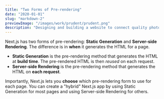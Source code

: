 ```yaml
---
title: "Two Forms of Pre-rendering"
date: "2020-01-01"
slug: "markdown-2"
previewImage: "/images/work/prudent/prudent.png"
description: "Designing and building a website to connect quality photographers in Lagos, Nigeria"
---
```


Next.js has two forms of pre-rendering: **Static Generation** and **Server-side Rendering**. The difference is in **when** it generates the HTML for a page.

- **Static Generation** is the pre-rendering method that generates the HTML at **build time**. The pre-rendered HTML is then _reused_ on each request.
- **Server-side Rendering** is the pre-rendering method that generates the HTML on **each request**.

Importantly, Next.js lets you **choose** which pre-rendering form to use for each page. You can create a "hybrid" Next.js app by using Static Generation for most pages and using Server-side Rendering for others.
